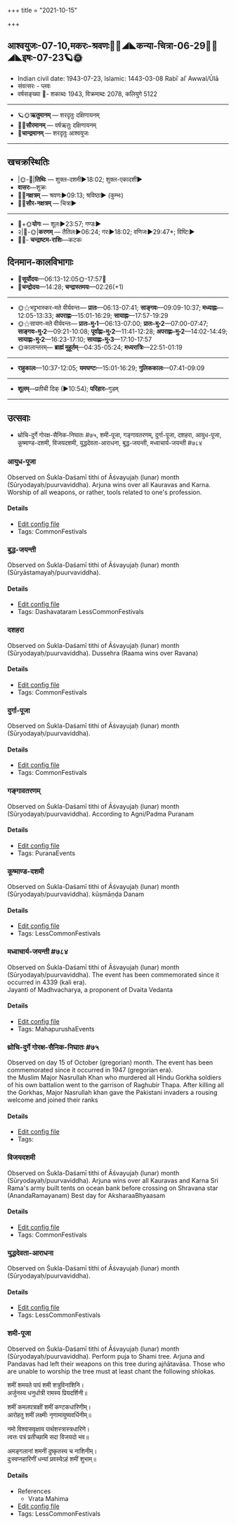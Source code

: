 +++
title = "2021-10-15"

+++
## आश्वयुजः-07-10,मकरः-श्रवणः🌛🌌◢◣कन्या-चित्रा-06-29🌌🌞◢◣इषः-07-23🪐🌞
- Indian civil date: 1943-07-23, Islamic: 1443-03-08 Rabīʿ alʾ Awwal/Ūlā
- संवत्सरः - प्लवः
- वर्षसङ्ख्या 🌛- शकाब्दः 1943, विक्रमाब्दः 2078, कलियुगे 5122
___________________
- 🪐🌞**ऋतुमानम्** — शरदृतुः दक्षिणायनम्
- 🌌🌞**सौरमानम्** — वर्षऋतुः दक्षिणायनम्
- 🌛**चान्द्रमानम्** — शरदृतुः आश्वयुजः
___________________


## खचक्रस्थितिः
- |🌞-🌛|**तिथिः** — शुक्ल-दशमी►18:02; शुक्ल-एकादशी►  
- **वासरः**—शुक्रः  
- 🌌🌛**नक्षत्रम्** — श्रवणः►09:13; श्रविष्ठा► (कुम्भः)  
- 🌌🌞**सौर-नक्षत्रम्** — चित्रा►  
___________________
- 🌛+🌞**योगः** — शूलः►23:57; गण्डः►  
- २|🌛-🌞|**करणम्** — तैतिलः►06:24; गरः►18:02; वणिजः►29:47*; विष्टिः►  
- 🌌🌛- **चन्द्राष्टम-राशिः**—कटकः  


## दिनमान-कालविभागाः
- 🌅**सूर्योदयः**—06:13-12:05🌞️-17:57🌇  
- 🌛**चन्द्रोदयः**—14:28; **चन्द्रास्तमयः**—02:26(+1)  
___________________
- 🌞⚝भट्टभास्कर-मते वीर्यवन्तः— **प्रातः**—06:13-07:41; **साङ्गवः**—09:09-10:37; **मध्याह्नः**—12:05-13:33; **अपराह्णः**—15:01-16:29; **सायाह्नः**—17:57-19:29  
- 🌞⚝सायण-मते वीर्यवन्तः— **प्रातः-मु॰1**—06:13-07:00; **प्रातः-मु॰2**—07:00-07:47; **साङ्गवः-मु॰2**—09:21-10:08; **पूर्वाह्णः-मु॰2**—11:41-12:28; **अपराह्णः-मु॰2**—14:02-14:49; **सायाह्णः-मु॰2**—16:23-17:10; **सायाह्णः-मु॰3**—17:10-17:57  
- 🌞कालान्तरम्— **ब्राह्मं मुहूर्तम्**—04:35-05:24; **मध्यरात्रिः**—22:51-01:19  
___________________
- **राहुकालः**—10:37-12:05; **यमघण्टः**—15:01-16:29; **गुलिककालः**—07:41-09:09  
___________________
- **शूलम्**—प्रतीची दिक् (►10:54); **परिहारः**–गुडम्  
___________________

## उत्सवाः
- थ्रोचि-दुर्गे गोरक्ष-सैनिक-निघातः #७५, शमी-पूजा, गङ्गावतरणम्, दुर्गा-पूजा, दशहरा, आयुध-पूजा, कूष्माण्ड-दशमी, विजयदशमी, युद्धदेवता-आराधना, बुद्ध-जयन्ती, मध्वाचार्य-जयन्ती #७८४
### आयुध-पूजा

Observed on Śukla-Daśamī tithi of Āśvayujaḥ (lunar) month (Sūryodayaḥ/puurvaviddha). Arjuna wins over all Kauravas and Karna. Worship of all weapons, or rather, tools related to one's profession.

#### Details
- [Edit config file](https://github.com/jyotisham/adyatithi/tree/master/general/lunar_month/tithi/07/10/Ayudha~pUjA.toml)
- Tags: CommonFestivals


### बुद्ध-जयन्ती

Observed on Śukla-Daśamī tithi of Āśvayujaḥ (lunar) month (Sūryāstamayaḥ/puurvaviddha). 

#### Details
- [Edit config file](https://github.com/jyotisham/adyatithi/tree/master/mahApuruSha/general/lunar_month/tithi/07/10/buddha~jayantI.toml)
- Tags: Dashavataram LessCommonFestivals


### दशहरा

Observed on Śukla-Daśamī tithi of Āśvayujaḥ (lunar) month (Sūryodayaḥ/puurvaviddha). Dussehra (Raama wins over Ravana)

#### Details
- [Edit config file](https://github.com/jyotisham/adyatithi/tree/master/devatA/vaiShNava/lunar_month/tithi/07/10/dazaharA.toml)
- Tags: CommonFestivals


### दुर्गा-पूजा

Observed on Śukla-Daśamī tithi of Āśvayujaḥ (lunar) month (Sūryodayaḥ/puurvaviddha). 

#### Details
- [Edit config file](https://github.com/jyotisham/adyatithi/tree/master/devatA/shakti/lunar_month/tithi/07/10/durgA-pUjA.toml)
- Tags: CommonFestivals


### गङ्गावतरणम्

Observed on Śukla-Daśamī tithi of Āśvayujaḥ (lunar) month (Sūryodayaḥ/puurvaviddha). According to Agni/Padma Puranam

#### Details
- [Edit config file](https://github.com/jyotisham/adyatithi/tree/master/devatA/nadI/lunar_month/tithi/07/10/gaGgAvataraNam.toml)
- Tags: PuranaEvents


### कूष्माण्ड-दशमी

Observed on Śukla-Daśamī tithi of Āśvayujaḥ (lunar) month (Sūryodayaḥ/puurvaviddha). kūṣmāṇḍa Danam

#### Details
- [Edit config file](https://github.com/jyotisham/adyatithi/tree/master/general/lunar_month/tithi/07/10/kUSmANDa-dazamI.toml)
- Tags: LessCommonFestivals


### मध्वाचार्य-जयन्ती #७८४

Observed on Śukla-Daśamī tithi of Āśvayujaḥ (lunar) month (Sūryodayaḥ/puurvaviddha). The event has been commemorated since it occurred in 4339 (kali era).  
Jayanti of Madhvacharya, a proponent of Dvaita Vedanta

#### Details
- [Edit config file](https://github.com/jyotisham/adyatithi/tree/master/mahApuruSha/mAdhva-misc/lunar_month/tithi/07/10/madhvAcArya~jayantI.toml)
- Tags: MahapurushaEvents


### थ्रोचि-दुर्गे गोरक्ष-सैनिक-निघातः #७५

Observed on day 15 of October (gregorian) month. The event has been commemorated since it occurred in 1947 (gregorian era).  
the Muslim Major Nasrullah Khan who murdered all Hindu Gorkha soldiers of his own battalion went to the garrison of Raghubir Thapa. After killing all the Gorkhas, Major Nasrullah khan gave the Pakistani invaders a rousing welcome and joined their ranks

#### Details
- [Edit config file](https://github.com/jyotisham/adyatithi/tree/master/mahApuruSha/xatra-later/gregorian/day/10/15/throchi-durge_goraxa-sainika-nighAtaH.toml)
- Tags: 


### विजयदशमी

Observed on Śukla-Daśamī tithi of Āśvayujaḥ (lunar) month (Sūryodayaḥ/puurvaviddha). Arjuna wins over all Kauravas and Karna
Sri Rama's army built tents on ocean bank before crossing on Shravana star (AnandaRamayanam)
Best day for AksharaaBhyaasam

#### Details
- [Edit config file](https://github.com/jyotisham/adyatithi/tree/master/general/lunar_month/tithi/07/10/vijayadazamI.toml)
- Tags: CommonFestivals


### युद्धदेवता-आराधना

Observed on Śukla-Daśamī tithi of Āśvayujaḥ (lunar) month (Sūryodayaḥ/puurvaviddha). 

#### Details
- [Edit config file](https://github.com/jyotisham/adyatithi/tree/master/general/lunar_month/tithi/07/10/yuddhadEvatA-ArAdhanA.toml)
- Tags: LessCommonFestivals


### शमी-पूजा

Observed on Śukla-Daśamī tithi of Āśvayujaḥ (lunar) month (Sūryodayaḥ/puurvaviddha). Perform puja to Shami tree. Arjuna and Pandavas had left their weapons on this tree during ajñātavāsa. Those who are unable to worship the tree must at least chant the following shlokas.

शमीं शमयते पापं शमी शत्रुविनाशिनि।  
अर्जुनस्य धनुर्धात्री रामस्य प्रियदर्शिनी॥  
  
शमीं कमलपत्राक्षीं शमीं कण्टकधारिणीम्।  
आरोहतु शमीं लक्ष्मीः नृणामायुष्यवर्धिनीम्॥  
  
नमो विश्वासवृक्षाय पार्थशस्त्रास्त्रधारिणे।  
त्वत्तः पत्रं प्रतीच्छामि सदा विजयदो भव॥  
  
अमङ्गलानां शमनीं दुष्कृतस्य च नाशिनीम्।  
दुःस्वप्नहारिणीं धन्यां प्रवस्येऽहं शमीं शुभाम्॥  




#### Details
- References
  - Vrata Mahima
- [Edit config file](https://github.com/jyotisham/adyatithi/tree/master/devatA/misc-flora/lunar_month/tithi/07/10/zamI-pUjA.toml)
- Tags: LessCommonFestivals



